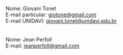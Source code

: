 Nome: Giovani Tonet<br />
E-mail particular: giotone@gmail.com<br />
E-mail UNIDAVI: giovani.tonet@unidavi.edu.br<br />
<br /><br />
Nome: Jean Perfoll<br />
E-mail: jeanperfoll@gmail.com<br />
